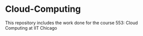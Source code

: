 # Cloud-Computing
This repository includes the work done for the course 553: Cloud Computing at IIT Chicago
